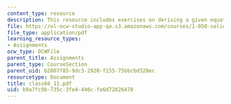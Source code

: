 ```yaml
---
content_type: resource
description: This resource includes exercises on deriving a given equation.
file: https://ol-ocw-studio-app-qa.s3.amazonaws.com/courses/1-050-solid-mechanics-fall-2004/b9a7fc9b735c3fe4446cfe6d72826478_class04_11.pdf
file_type: application/pdf
learning_resource_types:
- Assignments
ocw_type: OCWFile
parent_title: Assignments
parent_type: CourseSection
parent_uid: b2807f85-9dc3-2920-f155-75bbcbd328ec
resourcetype: Document
title: class04_11.pdf
uid: b9a7fc9b-735c-3fe4-446c-fe6d72826478
---
```

